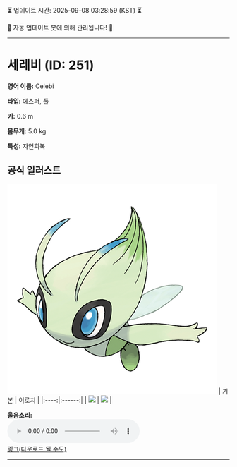 
⏳ 업데이트 시간: 2025-09-08 03:28:59 (KST) ⏳

🤖 자동 업데이트 봇에 의해 관리됩니다! 🤖

---

# 세레비 (ID: 251)
**영어 이름:** Celebi

**타입:** 에스퍼, 풀

**키:** 0.6 m

**몸무게:** 5.0 kg

**특성:** 자연회복

## 공식 일러스트
![](https://raw.githubusercontent.com/PokeAPI/sprites/master/sprites/pokemon/other/official-artwork/251.png)
| 기본 | 이로치 |
|:----:|:------:|
| <img src="http://play.pokemonshowdown.com/sprites/ani/celebi.gif" width="200"> | <img src="http://play.pokemonshowdown.com/sprites/ani-shiny/celebi.gif" width="200"> |

**울음소리:**<br><audio controls src="https://raw.githubusercontent.com/PokeAPI/cries/main/cries/pokemon/latest/251.ogg"></audio><br> [링크(다운로드 될 수도)](https://raw.githubusercontent.com/PokeAPI/cries/main/cries/pokemon/latest/251.ogg)


---
